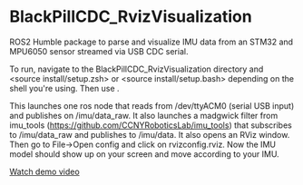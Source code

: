 # BlackPillCDC_RvizVisualization
ROS2 Humble package to parse and visualize IMU data from an STM32 and MPU6050 sensor streamed via USB CDC serial. 

To run, navigate to the BlackPillCDC_RvizVisualization directory and <source install/setup.zsh> or <source install/setup.bash> depending on the shell you're using. Then use <ros2 launch serial_mpu_reader imu_visualize.launch.py>.

This launches one ros node that reads from /dev/ttyACM0 (serial USB input) and publishes on /imu/data_raw. It also launches a madgwick filter from imu_tools (https://github.com/CCNYRoboticsLab/imu_tools) that subscribes to /imu/data_raw and publishes to /imu/data. It also opens an RViz window. Then go to File->Open config and click on rvizconfig.rviz. Now the IMU model should show up on your screen and move according to your IMU.

[Watch demo video](demo.mp4)

